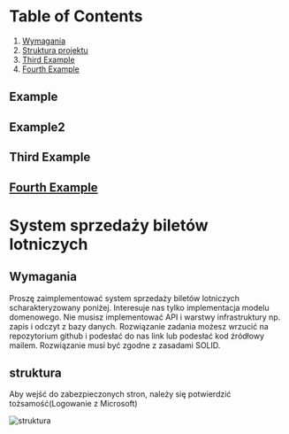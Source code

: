 # Table of Contents
1. [Wymagania](#wymagania)
2. [Struktura projektu](#struktura)
3. [Third Example](#third-example)
4. [Fourth Example](#fourth-examplehttpwwwfourthexamplecom)


## Example
## Example2
## Third Example
## [Fourth Example](http://www.fourthexample.com) 
# System sprzedaży biletów lotniczych

## Wymagania
Proszę zaimplementować system sprzedaży biletów lotniczych scharakteryzowany
poniżej. Interesuje nas tylko implementacja modelu domenowego. Nie musisz
implementować API i warstwy infrastruktury np. zapis i odczyt z bazy danych.
Rozwiązanie zadania możesz wrzucić na repozytorium github i podesłać do nas link lub
podesłać kod źródłowy mailem. Rozwiązanie musi być zgodne z zasadami SOLID.


## struktura
Aby wejść do zabezpieczonych stron, należy się potwierdzić tożsamość(Logowanie z Microsoft) <br>

![struktura](https://github.com/user-attachments/assets/dbf70e65-5b5a-47a0-8cfa-2937bc072a32)

